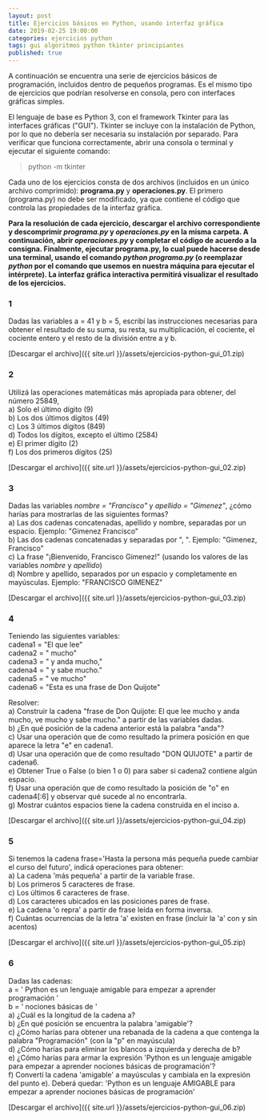 ```yaml
---
layout: post
title: Ejercicios básicos en Python, usando interfaz gráfica
date: 2019-02-25 19:00:00
categories: ejercicios python
tags: gui algoritmos python tkinter principiantes
published: true
---
```


A continuación se encuentra una serie de ejercicios básicos de programación, incluidos dentro de pequeños programas.
Es el mismo tipo de ejercicios que podrían resolverse en consola, pero con interfaces gráficas simples.

El lenguaje de base es Python 3, con el framework Tkinter para las interfaces gráficas ("GUI"). Tkinter se incluye con la instalación de Python, por lo que no debería ser necesaria su instalación por separado. Para verificar que funciona correctamente, abrir una consola o terminal y ejecutar el siguiente comando:
> python -m tkinter

Cada uno de los ejercicios consta de dos archivos (incluidos en un único archivo comprimido): **programa.py** y **operaciones.py**. El primero (programa.py) no debe ser modificado, ya que contiene el código que controla las propiedades de la interfaz gráfica.

**Para la resolución de cada ejercicio, descargar el archivo correspondiente y descomprimir *programa.py* y *operaciones.py* en la misma carpeta. A continuación, abrir *operaciones.py* y completar el código de acuerdo a la consigna. Finalmente, ejecutar programa.py, lo cual puede hacerse desde una terminal, usando el comando *python programa.py* (o reemplazar *python* por el comando que usemos en nuestra máquina para ejecutar el intérprete). La interfaz gráfica interactiva permitirá visualizar el resultado de los ejercicios.**


### 1
Dadas las variables a = 41 y b = 5, escribí las instrucciones necesarias para obtener el resultado de su suma, su resta, su multiplicación, el cociente, el cociente entero y el resto de la división entre a y b.

[Descargar el archivo]({{ site.url }}/assets/ejercicios-python-gui_01.zip)


### 2
Utilizá las operaciones matemáticas más apropiada para obtener, del número 25849,
<br>a) Solo el último dígito (9)
<br>b) Los dos últimos dígitos (49)
<br>c) Los 3 últimos dígitos (849)
<br>d) Todos los dígitos, excepto el último (2584)
<br>e) El primer dígito (2)
<br>f) Los dos primeros dígitos (25)

[Descargar el archivo]({{ site.url }}/assets/ejercicios-python-gui_02.zip)


### 3
Dadas las variables *nombre = "Francisco"* y *apellido = "Gimenez"*, ¿cómo harías para mostrarlas de las siguientes formas?
<br>a) Las dos cadenas concatenadas, apellido y nombre, separadas por un espacio. Ejemplo: "Gimenez Francisco"
<br>b) Las dos cadenas concatenadas y separadas por ", ". Ejemplo: "Gimenez, Francisco"
<br>c) La frase "¡Bienvenido, Francisco Gimenez!" (usando los valores de las variables *nombre* y *apellido*)
<br>d) Nombre y apellido, separados por un espacio y completamente en mayúsculas. Ejemplo: "FRANCISCO GIMENEZ"

[Descargar el archivo]({{ site.url }}/assets/ejercicios-python-gui_03.zip)


### 4
Teniendo las siguientes variables:
<br>cadena1 = "El que lee"
<br>cadena2 = " mucho"
<br>cadena3 = " y anda mucho,"
<br>cadena4 = " y sabe mucho."
<br>cadena5 = " ve mucho"
<br>cadena6 = "Esta es una frase de Don Quijote"

Resolver:
<br>a) Construir la cadena "frase de Don Quijote: El que lee mucho y anda mucho, ve mucho y sabe mucho." a partir de las variables dadas.
<br>b) ¿En qué posición de la cadena anterior está la palabra "anda"?
<br>c) Usar una operación que de como resultado la primera posición en que aparece la letra "e" en cadena1.
<br>d) Usar una operación que de como resultado "DON QUIJOTE" a partir de cadena6.
<br>e) Obtener True o False (o bien 1 o 0) para saber si cadena2 contiene algún espacio.
<br>f) Usar una operación que de como resultado la posición de "o" en cadena4[:6] y observar qué sucede al no encontrarla.
<br>g) Mostrar cuántos espacios tiene la cadena construida en el inciso a.

[Descargar el archivo]({{ site.url }}/assets/ejercicios-python-gui_04.zip)


### 5
Si tenemos la cadena frase='Hasta la persona más pequeña puede cambiar el curso del futuro', indicá operaciones para obtener:
<br>a) La cadena 'más pequeña' a partir de la variable frase.
<br>b) Los primeros 5 caracteres de frase.
<br>c) Los últimos 6 caracteres de frase.
<br>d) Los caracteres ubicados en las posiciones pares de frase.
<br>e) La cadena 'o repra' a partir de frase leída en forma inversa.
<br>f) Cuántas ocurrencias de la letra 'a' existen en frase (incluir la 'a' con y sin acentos)

[Descargar el archivo]({{ site.url }}/assets/ejercicios-python-gui_05.zip)


### 6
Dadas las cadenas:
<br>a = '  Python es un lenguaje amigable para empezar a aprender programación   '
<br>b = '        nociones básicas de  '
<br>a) ¿Cuál es la longitud de la cadena a?
<br>b) ¿En qué posición se encuentra  la palabra 'amigable'?
<br>c) ¿Cómo harías para obtener una rebanada de la cadena a que contenga la palabra "Programación" (con la "p" en mayúscula)
<br>d) ¿Cómo harías para eliminar los blancos a izquierda y derecha de b?
<br>e) ¿Cómo harías para armar la expresión 'Python es un lenguaje amigable para empezar a aprender nociones básicas de programación'?
<br>f) Convertí la cadena 'amigable' a mayúsculas y cambiala en la expresión del punto e). Deberá quedar: 'Python es un lenguaje AMIGABLE para empezar a aprender nociones básicas de programación'

[Descargar el archivo]({{ site.url }}/assets/ejercicios-python-gui_06.zip)
